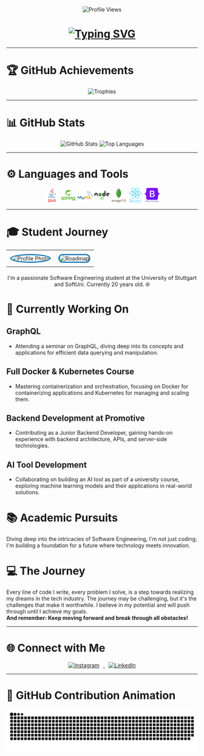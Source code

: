 <div align="center">
  <!-- Profile Views Badge -->
  <img src="https://komarev.com/ghpvc/?username=baldzhiyski&label=Profile%20Views&color=0e75b6&style=flat" alt="Profile Views" style="max-width:100%; height:auto;">

  <!-- Animated Typing SVG -->
  <h1>
    <a href="https://git.io/typing-svg">
      <img src="https://readme-typing-svg.herokuapp.com/?font=Righteous&size=35&center=true&vCenter=true&width=500&height=70&duration=4000&lines=A+Developer+from+Stuttgart;+Chase+it+till+the+end!" alt="Typing SVG" style="max-width:100%; height:auto;" />
    </a>
  </h1>
</div>

<hr>

# 🏆 GitHub Achievements
<div align="center">
  <img src="https://github-profile-trophy.vercel.app/?username=baldzhiyski&theme=nord&margin-w=15&margin-h=15&column=3&row=1&no-frame=true&no-bg=true&width=400&height=300" alt="Trophies" style="max-width:100%; height:auto;">
</div>

<hr>

# 📊 GitHub Stats
<div align="center">
  <img src="https://github-readme-stats.vercel.app/api?username=baldzhiyski&show_icons=true&theme=tokyonight&count_private=true" alt="GitHub Stats" style="max-width:100%; height:auto;">
  <img src="https://github-readme-stats.vercel.app/api/top-langs/?username=baldzhiyski&layout=compact&theme=tokyonight" alt="Top Languages" style="max-width:100%; height:auto;">
</div>

<hr>

# ⚙️ Languages and Tools
<div align="center">
  <code><img height="40" src="https://raw.githubusercontent.com/devicons/devicon/master/icons/java/java-original-wordmark.svg" alt="Java"></code>
  <code><img height="40" src="https://raw.githubusercontent.com/devicons/devicon/master/icons/spring/spring-original-wordmark.svg" alt="Spring"></code>
  <code><img height="40" src="https://raw.githubusercontent.com/devicons/devicon/master/icons/mysql/mysql-original-wordmark.svg" alt="MySQL"></code>
  <code><img height="40" src="https://raw.githubusercontent.com/devicons/devicon/master/icons/nodejs/nodejs-original-wordmark.svg" alt="Node.js"></code>
  <code><img height="40" src="https://raw.githubusercontent.com/devicons/devicon/master/icons/mongodb/mongodb-original-wordmark.svg" alt="MongoDB"></code>
  <code><img height="40" src="https://raw.githubusercontent.com/devicons/devicon/master/icons/react/react-original-wordmark.svg" alt="React"></code>
  <code><img height="40" src="https://raw.githubusercontent.com/devicons/devicon/master/icons/bootstrap/bootstrap-original-wordmark.svg" alt="Bootstrap"></code>
</div>

<hr>

# 🎓 Student Journey
<div align="center" style="margin-bottom: 20px;">
  <table>
    <tr>
      <td style="padding: 10px;">
        <!-- Profile Image -->
        <img 
          width="120" 
          height="120" 
          src="https://github.com/baldzhiyski/baldzhiyski/assets/143875511/017540a4-57c3-4b4e-a2ac-c6065898a68f" 
          alt="Profile Photo" 
          style="border-radius: 50%; border: 3px solid #0e75b6;"
        />
      </td>
      <td style="padding: 10px;">
        <!-- Roadmap Card -->
        <img 
          width="200" 
          height="200" 
          src="https://roadmap.sh/card/tall/678a62be98c00f7117cc1029?variant=light&nocache=123456789" 
          alt="Roadmap" 
          style="border-radius: 15px; border: 3px solid #0e75b6;"
        />
      </td>
    </tr>
  </table>
</div>


<p align="center">
  I'm a passionate Software Engineering student at the University of Stuttgart and SoftUni. Currently 20 years old. 🌐
</p>

# 🔭 Currently Working On

## GraphQL
- Attending a seminar on GraphQL, diving deep into its concepts and applications for efficient data querying and manipulation.

## Full Docker & Kubernetes Course
- Mastering containerization and orchestration, focusing on Docker for containerizing applications and Kubernetes for managing and scaling them.

## Backend Development at Promotive
- Contributing as a Junior Backend Developer, gaining hands-on experience with backend architecture, APIs, and server-side technologies.

## AI Tool Development
- Collaborating on building an AI tool as part of a university course, exploring machine learning models and their applications in real-world solutions.

# 📚 Academic Pursuits
Diving deep into the intricacies of Software Engineering, I'm not just coding; I'm building a foundation for a future where technology meets innovation.

# 💻 The Journey
Every line of code I write, every problem I solve, is a step towards realizing my dreams in the tech industry. The journey may be challenging, but it's the challenges that make it worthwhile. I believe in my potential and will push through until I achieve my goals.  
**And remember: Keep moving forward and break through all obstacles!**

<hr>

# 🌐 Connect with Me
<div align="center">
  <!-- Instagram -->
  <a href="https://instagram.com/baldzhiyski__" target="_blank">
    <img src="https://raw.githubusercontent.com/rahuldkjain/github-profile-readme-generator/master/src/images/icons/Social/instagram.svg" alt="Instagram" height="30" width="40" style="margin: 0 10px;">
  </a>
  <!-- LinkedIn -->
 <a href="https://www.linkedin.com/in/hristo-baldzhiyski-420b3232a/">
  <img src="https://upload.wikimedia.org/wikipedia/commons/c/ca/LinkedIn_logo_initials.png" 
       alt="LinkedIn" height="40" width="40" style="margin: 0 10px;">
</a>


</div>

<hr>

# 🐍 GitHub Contribution Animation
<div align="center">
  <picture>
    <source media="(prefers-color-scheme: dark)" srcset="https://raw.githubusercontent.com/platane/snk/output/github-contribution-grid-snake-dark.svg">
    <source media="(prefers-color-scheme: light)" srcset="https://raw.githubusercontent.com/platane/snk/output/github-contribution-grid-snake.svg">
    <img alt="GitHub Contribution Snake Animation" src="https://raw.githubusercontent.com/platane/snk/output/github-contribution-grid-snake.svg" style="max-width:100%; height:auto;">
  </picture>
</div>
